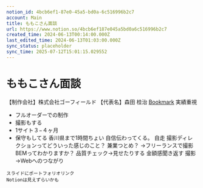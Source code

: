 ```yaml
---
notion_id: 4bcb6ef1-87e0-45a5-bd0a-6c516996b2c7
account: Main
title: ももこさん面談
url: https://www.notion.so/4bcb6ef187e045a5bd0a6c516996b2c7
created_time: 2024-06-13T00:14:00.000Z
last_edited_time: 2024-06-13T01:03:00.000Z
sync_status: placeholder
sync_time: 2025-07-12T15:01:15.029552
---
```

# ももこさん面談

【制作会社】株式会社ゴーフィールド
【代表名】森田 桂治
[Bookmark](https://www.gofield.co.jp/)
実績重視
- フルオーダーでの制作
- 撮影もする
- 1サイト３−４ヶ月
- 保守もしてる
香川県まで1時間ちょい
自信伝わってくる。
自走
撮影ディレクションってどういった感じのこと？
兼業つとめ？
→フリーランスで撮影
BEMってわかりますか？
品質チェック→見せたりする
金額感聞き返す
撮影→Webへのつながり
```plain text
スライドにポートフォリオリンク
Notionは見えずらいかも
```